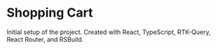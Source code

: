 # Shopping Cart

Initial setup of the project.  Created with React, TypeScript, RTK-Query, React Router, and RSBuild.






